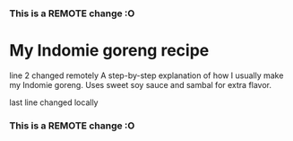 ### This is a REMOTE change :O
# My Indomie goreng recipe
line 2 changed remotely
A step-by-step explanation of how I usually make my Indomie goreng. Uses sweet soy sauce and sambal for extra flavor.

last line changed locally
### This is a REMOTE change :O
